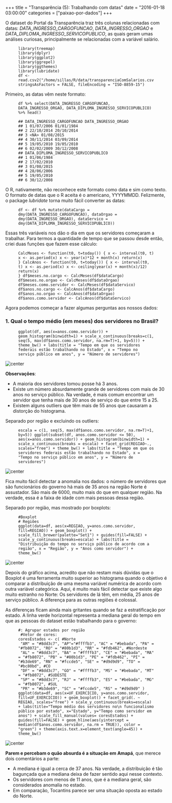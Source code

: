 +++
title = "Transparência (5): Trabalhando com datas"
date = "2016-01-18 03:00:00"
categories = ["paixao-por-dados"]
+++

<article class="blog-post"> <p>O dataset do Portal da Transpar&#xEA;ncia traz tr&#xEA;s colunas relacionadas com datas: <em>DATA_INGRESSO_CARGOFUNCAO</em>, <em>DATA_INGRESSO_ORGAO</em> e <em>DATA_DIPLOMA_INGRESSO_SERVICOPUBLICO</em>, as quais geram umas an&#xE1;lises curiosas, principalmente se relacionadas com a vari&#xE1;vel sal&#xE1;rio.</p> <figure class="highlight"><pre><code class="language-r"><span class="n">library</span><span class="p">(</span><span class="n">treemap</span><span class="p">)</span><span class="w">
</span><span class="n">library</span><span class="p">(</span><span class="n">dplyr</span><span class="p">)</span><span class="w">
</span><span class="n">library</span><span class="p">(</span><span class="n">ggplot2</span><span class="p">)</span><span class="w">
</span><span class="n">library</span><span class="p">(</span><span class="n">ggrepel</span><span class="p">)</span><span class="w">
</span><span class="n">library</span><span class="p">(</span><span class="n">ggthemes</span><span class="p">)</span><span class="w">
</span><span class="n">library</span><span class="p">(</span><span class="n">lubridate</span><span class="p">)</span><span class="w">
</span><span class="n">df</span><span class="w"> </span><span class="o">&lt;-</span><span class="w"> </span><span class="n">read.csv2</span><span class="p">(</span><span class="s2">&quot;/home/sillas/R/data/transparenciaComSalarios.csv&quot;</span><span class="p">,</span><span class="w"> </span><span class="n">stringsAsFactors</span><span class="w"> </span><span class="o">=</span><span class="w"> </span><span class="kc">FALSE</span><span class="p">,</span><span class="w"> </span><span class="n">fileEncoding</span><span class="w"> </span><span class="o">=</span><span class="w"> </span><span class="s2">&quot;ISO-8859-15&quot;</span><span class="p">)</span></code></pre></figure> <p>Primeiro, as datas v&#xEA;m neste formato:</p> <figure class="highlight"><pre><code class="language-r"><span class="n">df</span><span class="w"> </span><span class="o">%&gt;%</span><span class="w"> </span><span class="n">select</span><span class="p">(</span><span class="n">DATA_INGRESSO_CARGOFUNCAO</span><span class="p">,</span><span class="w"> </span><span class="n">DATA_INGRESSO_ORGAO</span><span class="p">,</span><span class="w"> </span><span class="n">DATA_DIPLOMA_INGRESSO_SERVICOPUBLICO</span><span class="p">)</span><span class="w"> </span><span class="o">%&gt;%</span><span class="w"> </span><span class="n">head</span><span class="p">()</span></code></pre></figure> <figure class="highlight"><pre><code class="language-text">## DATA_INGRESSO_CARGOFUNCAO DATA_INGRESSO_ORGAO
## 1 01/07/2006 01/01/1984
## 2 22/10/2014 20/10/2014
## 3 &lt;NA&gt; 01/08/2015
## 4 30/11/2014 03/09/2014
## 5 19/05/2010 19/05/2010
## 6 02/02/2009 30/12/2008
## DATA_DIPLOMA_INGRESSO_SERVICOPUBLICO
## 1 01/06/1984
## 2 17/02/2010
## 3 01/08/2015
## 4 28/06/2006
## 5 19/05/2010
## 6 30/12/2008</code></pre></figure> <p>O R, nativamente, n&#xE3;o reconhece este formato como data e sim como texto. O formato de datas que o R aceita &#xE9; o americano, YYYYMMDD. Felizmente, o package <em>lubridate</em> torna muito f&#xE1;cil converter as datas:</p> <figure class="highlight"><pre><code class="language-r"><span class="n">df</span><span class="w"> </span><span class="o">&lt;-</span><span class="w"> </span><span class="n">df</span><span class="w"> </span><span class="o">%&gt;%</span><span class="w"> </span><span class="n">mutate</span><span class="p">(</span><span class="n">dataCargo</span><span class="w"> </span><span class="o">=</span><span class="w"> </span><span class="n">dmy</span><span class="p">(</span><span class="n">DATA_INGRESSO_CARGOFUNCAO</span><span class="p">),</span><span class="w"> </span><span class="n">dataOrgao</span><span class="w"> </span><span class="o">=</span><span class="w"> </span><span class="n">dmy</span><span class="p">(</span><span class="n">DATA_INGRESSO_ORGAO</span><span class="p">),</span><span class="w"> </span><span class="n">dataServico</span><span class="w"> </span><span class="o">=</span><span class="w"> </span><span class="n">dmy</span><span class="p">(</span><span class="n">DATA_DIPLOMA_INGRESSO_SERVICOPUBLICO</span><span class="p">))</span></code></pre></figure> <p>Essas tr&#xEA;s vari&#xE1;veis nos d&#xE3;o o dia em que os servidores come&#xE7;aram a trabalhar. Para termos a quantidade de tempo que se passou desde ent&#xE3;o, criei duas fun&#xE7;&#xF5;es que fazem esse c&#xE1;lculo:</p> <figure class="highlight"><pre><code class="language-r"><span class="n">CalcMeses</span><span class="w"> </span><span class="o">&lt;-</span><span class="w"> </span><span class="k">function</span><span class="p">(</span><span class="n">t</span><span class="m">0</span><span class="p">,</span><span class="w"> </span><span class="n">t</span><span class="o">=</span><span class="n">today</span><span class="p">())</span><span class="w"> </span><span class="p">{</span><span class="w"> </span><span class="n">x</span><span class="w"> </span><span class="o">&lt;-</span><span class="w"> </span><span class="n">interval</span><span class="p">(</span><span class="n">t</span><span class="m">0</span><span class="p">,</span><span class="w"> </span><span class="n">t</span><span class="p">)</span><span class="w"> </span><span class="n">x</span><span class="w"> </span><span class="o">&lt;-</span><span class="w"> </span><span class="n">as.period</span><span class="p">(</span><span class="n">x</span><span class="p">)</span><span class="w"> </span><span class="n">x</span><span class="w"> </span><span class="o">&lt;-</span><span class="w"> </span><span class="n">year</span><span class="p">(</span><span class="n">x</span><span class="p">)</span><span class="o">*</span><span class="m">12</span><span class="w"> </span><span class="o">+</span><span class="w"> </span><span class="n">month</span><span class="p">(</span><span class="n">x</span><span class="p">)</span><span class="w"> </span><span class="nf">return</span><span class="p">(</span><span class="n">x</span><span class="p">)</span><span class="w">
</span><span class="p">}</span><span class="w"> </span><span class="n">CalcAnos</span><span class="w"> </span><span class="o">&lt;-</span><span class="w"> </span><span class="k">function</span><span class="p">(</span><span class="n">t</span><span class="m">0</span><span class="p">,</span><span class="w"> </span><span class="n">t</span><span class="o">=</span><span class="n">today</span><span class="p">())</span><span class="w"> </span><span class="p">{</span><span class="w"> </span><span class="n">x</span><span class="w"> </span><span class="o">&lt;-</span><span class="w"> </span><span class="n">interval</span><span class="p">(</span><span class="n">t</span><span class="m">0</span><span class="p">,</span><span class="w"> </span><span class="n">t</span><span class="p">)</span><span class="w"> </span><span class="n">x</span><span class="w"> </span><span class="o">&lt;-</span><span class="w"> </span><span class="n">as.period</span><span class="p">(</span><span class="n">x</span><span class="p">)</span><span class="w"> </span><span class="n">x</span><span class="w"> </span><span class="o">&lt;-</span><span class="w"> </span><span class="nf">ceiling</span><span class="p">(</span><span class="n">year</span><span class="p">(</span><span class="n">x</span><span class="p">)</span><span class="w"> </span><span class="o">+</span><span class="w"> </span><span class="n">month</span><span class="p">(</span><span class="n">x</span><span class="p">)</span><span class="o">/</span><span class="m">12</span><span class="p">)</span><span class="w"> </span><span class="nf">return</span><span class="p">(</span><span class="n">x</span><span class="p">)</span><span class="w">
</span><span class="p">}</span><span class="w"> </span><span class="n">df</span><span class="o">$</span><span class="n">meses.no.cargo</span><span class="w"> </span><span class="o">&lt;-</span><span class="w"> </span><span class="n">CalcMeses</span><span class="p">(</span><span class="n">df</span><span class="o">$</span><span class="n">dataCargo</span><span class="p">)</span><span class="w">
</span><span class="n">df</span><span class="o">$</span><span class="n">meses.no.orgao</span><span class="w"> </span><span class="o">&lt;-</span><span class="w"> </span><span class="n">CalcMeses</span><span class="p">(</span><span class="n">df</span><span class="o">$</span><span class="n">dataOrgao</span><span class="p">)</span><span class="w">
</span><span class="n">df</span><span class="o">$</span><span class="n">meses.como.servidor</span><span class="w"> </span><span class="o">&lt;-</span><span class="w"> </span><span class="n">CalcMeses</span><span class="p">(</span><span class="n">df</span><span class="o">$</span><span class="n">dataServico</span><span class="p">)</span><span class="w"> </span><span class="n">df</span><span class="o">$</span><span class="n">anos.no.cargo</span><span class="w"> </span><span class="o">&lt;-</span><span class="w"> </span><span class="n">CalcAnos</span><span class="p">(</span><span class="n">df</span><span class="o">$</span><span class="n">dataCargo</span><span class="p">)</span><span class="w">
</span><span class="n">df</span><span class="o">$</span><span class="n">anos.no.orgao</span><span class="w"> </span><span class="o">&lt;-</span><span class="w"> </span><span class="n">CalcAnos</span><span class="p">(</span><span class="n">df</span><span class="o">$</span><span class="n">dataOrgao</span><span class="p">)</span><span class="w">
</span><span class="n">df</span><span class="o">$</span><span class="n">anos.como.servidor</span><span class="w"> </span><span class="o">&lt;-</span><span class="w"> </span><span class="n">CalcAnos</span><span class="p">(</span><span class="n">df</span><span class="o">$</span><span class="n">dataServico</span><span class="p">)</span></code></pre></figure> <p>Agora podemos come&#xE7;ar a fazer algumas perguntas aos nossos dados:</p> <h3 id="1-qual-o-tempo-m&#xE9;dio-em-meses-dos-servidores-no-brasil">1. Qual o tempo m&#xE9;dio (em meses) dos servidores no Brasil?</h3> <figure class="highlight"><pre><code class="language-r"><span class="n">ggplot</span><span class="p">(</span><span class="n">df</span><span class="p">,</span><span class="w"> </span><span class="n">aes</span><span class="p">(</span><span class="n">x</span><span class="o">=</span><span class="n">anos.como.servidor</span><span class="p">))</span><span class="w"> </span><span class="o">+</span><span class="w"> </span><span class="n">geom_histogram</span><span class="p">(</span><span class="n">binwidth</span><span class="o">=</span><span class="m">1</span><span class="p">)</span><span class="w"> </span><span class="o">+</span><span class="w"> </span><span class="n">scale_x_continuous</span><span class="p">(</span><span class="n">breaks</span><span class="o">=</span><span class="nf">c</span><span class="p">(</span><span class="m">1</span><span class="p">,</span><span class="w"> </span><span class="n">seq</span><span class="p">(</span><span class="m">5</span><span class="p">,</span><span class="w"> </span><span class="nf">max</span><span class="p">(</span><span class="n">df</span><span class="o">$</span><span class="n">anos.como.servidor</span><span class="p">,</span><span class="w"> </span><span class="n">na.rm</span><span class="o">=</span><span class="nb">T</span><span class="p">)</span><span class="m">+1</span><span class="p">,</span><span class="w"> </span><span class="n">by</span><span class="o">=</span><span class="m">5</span><span class="p">)))</span><span class="w"> </span><span class="o">+</span><span class="w"> </span><span class="n">theme_bw</span><span class="p">()</span><span class="w"> </span><span class="o">+</span><span class="w"> </span><span class="n">labs</span><span class="p">(</span><span class="n">title</span><span class="w"> </span><span class="o">=</span><span class="w"> </span><span class="s2">&quot;Tempo em que os servidores federais est&#xE3;o trabalhando no Estado&quot;</span><span class="p">,</span><span class="w"> </span><span class="n">x</span><span class="w"> </span><span class="o">=</span><span class="w"> </span><span class="s2">&quot;Tempo no servi&#xE7;o p&#xFA;blico em anos&quot;</span><span class="p">,</span><span class="w"> </span><span class="n">y</span><span class="w"> </span><span class="o">=</span><span class="w"> </span><span class="s2">&quot;N&#xFA;mero de servidores&quot;</span><span class="p">)</span></code></pre></figure> <p><img src="http://sillasgonzaga.github.io/figs/transparenciaParte5/unnamed-chunk-4-1.png" alt="center"></p> <p><strong>Observa&#xE7;&#xF5;es</strong>:</p>
<ul> <li>A maioria dos servidores tomou posse h&#xE1; 3 anos.</li> <li>Existe um n&#xFA;mero absurdamente grande de servidores com mais de 30 anos no servi&#xE7;o p&#xFA;blico. Na verdade, &#xE9; mais comum encontrar um servidor que tenha mais de 30 anos de servi&#xE7;o do que entre 15 a 25.</li> <li>Existem alguns outliers que t&#xEA;m mais de 55 anos que causaram a distor&#xE7;&#xE3;o do histograma.</li>
</ul> <p>Separado por regi&#xE3;o e excluindo os outliers:</p> <figure class="highlight"><pre><code class="language-r"><span class="n">escala</span><span class="w"> </span><span class="o">=</span><span class="w"> </span><span class="nf">c</span><span class="p">(</span><span class="m">1</span><span class="p">,</span><span class="w"> </span><span class="n">seq</span><span class="p">(</span><span class="m">5</span><span class="p">,</span><span class="w"> </span><span class="nf">max</span><span class="p">(</span><span class="n">df</span><span class="o">$</span><span class="n">anos.como.servidor</span><span class="p">,</span><span class="w"> </span><span class="n">na.rm</span><span class="o">=</span><span class="nb">T</span><span class="p">)</span><span class="m">+1</span><span class="p">,</span><span class="w"> </span><span class="n">by</span><span class="o">=</span><span class="m">5</span><span class="p">))</span><span class="w"> </span><span class="n">ggplot</span><span class="p">(</span><span class="n">subset</span><span class="p">(</span><span class="n">df</span><span class="p">,</span><span class="w"> </span><span class="n">anos.como.servidor</span><span class="w"> </span><span class="o">&lt;=</span><span class="w"> </span><span class="m">50</span><span class="p">),</span><span class="w"> </span><span class="n">aes</span><span class="p">(</span><span class="n">x</span><span class="o">=</span><span class="n">anos.como.servidor</span><span class="p">))</span><span class="w"> </span><span class="o">+</span><span class="w"> </span><span class="n">geom_histogram</span><span class="p">(</span><span class="n">binwidth</span><span class="o">=</span><span class="m">1</span><span class="p">)</span><span class="w"> </span><span class="o">+</span><span class="w"> </span><span class="n">scale_x_continuous</span><span class="p">(</span><span class="n">breaks</span><span class="w"> </span><span class="o">=</span><span class="w"> </span><span class="n">escala</span><span class="p">)</span><span class="w"> </span><span class="o">+</span><span class="w"> </span><span class="n">facet_grid</span><span class="p">(</span><span class="n">REGIAO</span><span class="o">~</span><span class="n">.</span><span class="p">,</span><span class="w"> </span><span class="n">scales</span><span class="o">=</span><span class="s2">&quot;free&quot;</span><span class="p">)</span><span class="w"> </span><span class="o">+</span><span class="w"> </span><span class="n">theme_bw</span><span class="p">()</span><span class="w"> </span><span class="o">+</span><span class="w"> </span><span class="n">labs</span><span class="p">(</span><span class="n">title</span><span class="w"> </span><span class="o">=</span><span class="w"> </span><span class="s2">&quot;Tempo em que os servidores federais est&#xE3;o trabalhando no Estado&quot;</span><span class="p">,</span><span class="w"> </span><span class="n">x</span><span class="w"> </span><span class="o">=</span><span class="w"> </span><span class="s2">&quot;Tempo no servi&#xE7;o p&#xFA;blico em anos&quot;</span><span class="p">,</span><span class="w"> </span><span class="n">y</span><span class="w"> </span><span class="o">=</span><span class="w"> </span><span class="s2">&quot;N&#xFA;mero de servidores&quot;</span><span class="p">)</span></code></pre></figure> <p><img src="http://sillasgonzaga.github.io/figs/transparenciaParte5/unnamed-chunk-5-1.png" alt="center"></p> <p>Fica muito f&#xE1;cil detectar a anomalia nos dados: o n&#xFA;mero de servidores que s&#xE3;o funcion&#xE1;rios do governo h&#xE1; mais de 35 anos na regi&#xE3;o Norte &#xE9; assustador. S&#xE3;o mais de 6000, muito mais do que em qualquer regi&#xE3;o. Na verdade, essa &#xE9; a faixa de idade com mais pessoas dessa regi&#xE3;o.</p> <p>Separado por regi&#xE3;o, mas mostrado por boxplots:</p> <figure class="highlight"><pre><code class="language-r"><span class="c1">#Boxplot
# Regi&#xF5;es
</span><span class="n">ggplot</span><span class="p">(</span><span class="n">data</span><span class="o">=</span><span class="n">df</span><span class="p">,</span><span class="w"> </span><span class="n">aes</span><span class="p">(</span><span class="n">x</span><span class="o">=</span><span class="n">REGIAO</span><span class="p">,</span><span class="w"> </span><span class="n">y</span><span class="o">=</span><span class="n">anos.como.servidor</span><span class="p">,</span><span class="w"> </span><span class="n">fill</span><span class="o">=</span><span class="n">REGIAO</span><span class="p">))</span><span class="w"> </span><span class="o">+</span><span class="w"> </span><span class="n">geom_boxplot</span><span class="p">()</span><span class="w"> </span><span class="o">+</span><span class="w"> </span><span class="n">scale_fill_brewer</span><span class="p">(</span><span class="n">palette</span><span class="o">=</span><span class="s2">&quot;Set1&quot;</span><span class="p">)</span><span class="w"> </span><span class="o">+</span><span class="w"> </span><span class="n">guides</span><span class="p">(</span><span class="n">fill</span><span class="o">=</span><span class="kc">FALSE</span><span class="p">)</span><span class="w"> </span><span class="o">+</span><span class="w"> </span><span class="n">scale_y_continuous</span><span class="p">(</span><span class="n">breaks</span><span class="o">=</span><span class="n">escala</span><span class="p">)</span><span class="w"> </span><span class="o">+</span><span class="w"> </span><span class="n">labs</span><span class="p">(</span><span class="n">title</span><span class="w"> </span><span class="o">=</span><span class="w"> </span><span class="s2">&quot;Distribui&#xE7;&#xE3;o do tempo no servi&#xE7;o p&#xFA;blico de acordo com a regi&#xE3;o&quot;</span><span class="p">,</span><span class="w"> </span><span class="n">x</span><span class="w"> </span><span class="o">=</span><span class="w"> </span><span class="s2">&quot;Regi&#xE3;o&quot;</span><span class="p">,</span><span class="w"> </span><span class="n">y</span><span class="w"> </span><span class="o">=</span><span class="w"> </span><span class="s2">&quot;Anos como servidor&quot;</span><span class="p">)</span><span class="w"> </span><span class="o">+</span><span class="w"> </span><span class="n">theme_bw</span><span class="p">()</span></code></pre></figure> <p><img src="http://sillasgonzaga.github.io/figs/transparenciaParte5/unnamed-chunk-6-1.png" alt="center"></p> <p>Depois do gr&#xE1;fico acima, acredito que n&#xE3;o restam mais d&#xFA;vidas que o Boxplot &#xE9; uma ferramenta muito superior ao histograma quando o objetivo &#xE9; comparar a distribui&#xE7;&#xE3;o de uma mesma vari&#xE1;vel num&#xE9;rica de acordo com outra vari&#xE1;vel categ&#xF3;rica. Aqui, &#xE9; muito mais f&#xE1;cil detectar que existe algo muito estranho no Norte: Os servidores de l&#xE1; t&#xEA;m, em m&#xE9;dia, 25 anos de servi&#xE7;o p&#xFA;blico. A diferen&#xE7;a para as outras regi&#xF5;es &#xE9; colossal.</p> <p>As diferen&#xE7;as ficam ainda mais gritantes quando se faz a estratifica&#xE7;&#xE3;o por estado. A linha verde horizontal representa a mediana geral do tempo em que as pessoas do dataset est&#xE3;o trabalhando para o governo:</p> <figure class="highlight"><pre><code class="language-r"><span class="c1">#: Agrupar estados por regi&#xE3;o
</span><span class="w"> </span><span class="c1">#Vetor de cores:
</span><span class="n">coresEstados</span><span class="w"> </span><span class="o">&lt;-</span><span class="w"> </span><span class="nf">c</span><span class="p">(</span><span class="w"> </span><span class="c1">#Norte
</span><span class="w"> </span><span class="s2">&quot;AM&quot;</span><span class="w"> </span><span class="o">=</span><span class="w"> </span><span class="s2">&quot;#8dd3c7&quot;</span><span class="p">,</span><span class="w"> </span><span class="s2">&quot;AP&quot;</span><span class="o">=</span><span class="s2">&quot;#ffffb3&quot;</span><span class="p">,</span><span class="w"> </span><span class="s2">&quot;AC&quot;</span><span class="w"> </span><span class="o">=</span><span class="w"> </span><span class="s2">&quot;#bebada&quot;</span><span class="p">,</span><span class="w"> </span><span class="s2">&quot;PA&quot;</span><span class="w"> </span><span class="o">=</span><span class="w"> </span><span class="s2">&quot;#fb8072&quot;</span><span class="p">,</span><span class="w"> </span><span class="s2">&quot;RO&quot;</span><span class="w"> </span><span class="o">=</span><span class="w"> </span><span class="s2">&quot;#80b1d3&quot;</span><span class="p">,</span><span class="w"> </span><span class="s2">&quot;RR&quot;</span><span class="w"> </span><span class="o">=</span><span class="w"> </span><span class="s2">&quot;#fdb462&quot;</span><span class="p">,</span><span class="w"> </span><span class="c1">#Nordeste
</span><span class="w"> </span><span class="s2">&quot;AL&quot;</span><span class="w"> </span><span class="o">=</span><span class="w"> </span><span class="s2">&quot;#8dd3c7&quot;</span><span class="p">,</span><span class="w"> </span><span class="s2">&quot;BA&quot;</span><span class="w"> </span><span class="o">=</span><span class="w"> </span><span class="s2">&quot;#ffffb3&quot;</span><span class="p">,</span><span class="w"> </span><span class="s2">&quot;CE&quot;</span><span class="w"> </span><span class="o">=</span><span class="w"> </span><span class="s2">&quot;#bebada&quot;</span><span class="p">,</span><span class="w"> </span><span class="s2">&quot;MA&quot;</span><span class="w"> </span><span class="o">=</span><span class="w"> </span><span class="s2">&quot;#fb8072&quot;</span><span class="p">,</span><span class="w"> </span><span class="s2">&quot;PB&quot;</span><span class="w"> </span><span class="o">=</span><span class="w"> </span><span class="s2">&quot;#80b1d3&quot;</span><span class="p">,</span><span class="w"> </span><span class="s2">&quot;PE&quot;</span><span class="w"> </span><span class="o">=</span><span class="w"> </span><span class="s2">&quot;#fdb462&quot;</span><span class="p">,</span><span class="w"> </span><span class="s2">&quot;PI&quot;</span><span class="w"> </span><span class="o">=</span><span class="w"> </span><span class="s2">&quot;#b3de69&quot;</span><span class="p">,</span><span class="w"> </span><span class="s2">&quot;RN&quot;</span><span class="w"> </span><span class="o">=</span><span class="w"> </span><span class="s2">&quot;#fccde5&quot;</span><span class="p">,</span><span class="w"> </span><span class="s2">&quot;SE&quot;</span><span class="w"> </span><span class="o">=</span><span class="w"> </span><span class="s2">&quot;#d9d9d9&quot;</span><span class="p">,</span><span class="w"> </span><span class="s2">&quot;TO&quot;</span><span class="w"> </span><span class="o">=</span><span class="w"> </span><span class="s2">&quot;#bc80bd&quot;</span><span class="p">,</span><span class="w"> </span><span class="c1">#CO
</span><span class="w"> </span><span class="s2">&quot;DF&quot;</span><span class="w"> </span><span class="o">=</span><span class="w"> </span><span class="s2">&quot;#8dd3c7&quot;</span><span class="p">,</span><span class="w"> </span><span class="s2">&quot;GO&quot;</span><span class="w"> </span><span class="o">=</span><span class="w"> </span><span class="s2">&quot;#ffffb3&quot;</span><span class="p">,</span><span class="w"> </span><span class="s2">&quot;MS&quot;</span><span class="w"> </span><span class="o">=</span><span class="w"> </span><span class="s2">&quot;#bebada&quot;</span><span class="p">,</span><span class="w"> </span><span class="s2">&quot;MT&quot;</span><span class="w"> </span><span class="o">=</span><span class="w"> </span><span class="s2">&quot;#fb8072&quot;</span><span class="p">,</span><span class="w"> </span><span class="c1">#SUDESTE
</span><span class="w"> </span><span class="s2">&quot;SP&quot;</span><span class="w"> </span><span class="o">=</span><span class="w"> </span><span class="s2">&quot;#8dd3c7&quot;</span><span class="p">,</span><span class="w"> </span><span class="s2">&quot;RJ&quot;</span><span class="w"> </span><span class="o">=</span><span class="w"> </span><span class="s2">&quot;#ffffb3&quot;</span><span class="p">,</span><span class="w"> </span><span class="s2">&quot;ES&quot;</span><span class="w"> </span><span class="o">=</span><span class="w"> </span><span class="s2">&quot;#bebada&quot;</span><span class="p">,</span><span class="w"> </span><span class="s2">&quot;MG&quot;</span><span class="w"> </span><span class="o">=</span><span class="w"> </span><span class="s2">&quot;#fb8072&quot;</span><span class="p">,</span><span class="w"> </span><span class="c1">#SUL
</span><span class="w"> </span><span class="s2">&quot;PR&quot;</span><span class="w"> </span><span class="o">=</span><span class="w"> </span><span class="s2">&quot;#b3de69&quot;</span><span class="p">,</span><span class="w"> </span><span class="s2">&quot;SC&quot;</span><span class="w"> </span><span class="o">=</span><span class="w"> </span><span class="s2">&quot;#fccde5&quot;</span><span class="p">,</span><span class="w"> </span><span class="s2">&quot;RS&quot;</span><span class="w"> </span><span class="o">=</span><span class="w"> </span><span class="s2">&quot;#d9d9d9&quot;</span><span class="w"> </span><span class="p">)</span><span class="w"> </span><span class="n">ggplot</span><span class="p">(</span><span class="n">data</span><span class="o">=</span><span class="n">df</span><span class="p">,</span><span class="w"> </span><span class="n">aes</span><span class="p">(</span><span class="n">x</span><span class="o">=</span><span class="n">UF_EXERCICIO</span><span class="p">,</span><span class="w"> </span><span class="n">y</span><span class="o">=</span><span class="n">anos.como.servidor</span><span class="p">,</span><span class="w"> </span><span class="n">fill</span><span class="o">=</span><span class="n">UF_EXERCICIO</span><span class="p">))</span><span class="w"> </span><span class="o">+</span><span class="w"> </span><span class="n">geom_boxplot</span><span class="p">()</span><span class="w"> </span><span class="o">+</span><span class="w"> </span><span class="n">facet_grid</span><span class="p">(</span><span class="n">.</span><span class="w"> </span><span class="o">~</span><span class="w"> </span><span class="n">REGIAO</span><span class="p">,</span><span class="w"> </span><span class="n">scales</span><span class="o">=</span><span class="s2">&quot;free&quot;</span><span class="p">)</span><span class="w"> </span><span class="o">+</span><span class="w"> </span><span class="n">scale_y_continuous</span><span class="p">(</span><span class="n">breaks</span><span class="o">=</span><span class="n">escala</span><span class="p">)</span><span class="w"> </span><span class="o">+</span><span class="w"> </span><span class="n">labs</span><span class="p">(</span><span class="n">title</span><span class="o">=</span><span class="s2">&quot;Tempo m&#xE9;dio dos servidores no\n funcionalismo p&#xFA;blico por estado&quot;</span><span class="p">,</span><span class="w"> </span><span class="n">x</span><span class="o">=</span><span class="s2">&quot;Estado&quot;</span><span class="p">,</span><span class="w"> </span><span class="n">y</span><span class="o">=</span><span class="s2">&quot;Tempo como servidor em anos&quot;</span><span class="p">)</span><span class="w"> </span><span class="o">+</span><span class="w"> </span><span class="n">scale_fill_manual</span><span class="p">(</span><span class="n">values</span><span class="o">=</span><span class="w"> </span><span class="n">coresEstados</span><span class="p">)</span><span class="w"> </span><span class="o">+</span><span class="w"> </span><span class="n">guides</span><span class="p">(</span><span class="n">fill</span><span class="o">=</span><span class="kc">FALSE</span><span class="p">)</span><span class="w"> </span><span class="o">+</span><span class="w"> </span><span class="n">geom_hline</span><span class="p">(</span><span class="n">aes</span><span class="p">(</span><span class="n">yintercept</span><span class="w"> </span><span class="o">=</span><span class="w"> </span><span class="n">median</span><span class="p">(</span><span class="n">df</span><span class="o">$</span><span class="n">anos.como.servidor</span><span class="p">,</span><span class="w"> </span><span class="n">na.rm</span><span class="w"> </span><span class="o">=</span><span class="w"> </span><span class="kc">TRUE</span><span class="p">)),</span><span class="w"> </span><span class="n">color</span><span class="w"> </span><span class="o">=</span><span class="w"> </span><span class="s2">&quot;green&quot;</span><span class="p">)</span><span class="w"> </span><span class="o">+</span><span class="w"> </span><span class="n">theme</span><span class="p">(</span><span class="n">axis.text.x</span><span class="o">=</span><span class="n">element_text</span><span class="p">(</span><span class="n">angle</span><span class="o">=</span><span class="m">45</span><span class="p">))</span><span class="w"> </span><span class="o">+</span><span class="w"> </span><span class="n">theme_bw</span><span class="p">()</span></code></pre></figure> <p><img src="http://sillasgonzaga.github.io/figs/transparenciaParte5/unnamed-chunk-7-1.png" alt="center"></p> <p><strong>Parem e percebam o qu&#xE3;o absurda &#xE9; a situa&#xE7;&#xE3;o em Amap&#xE1;</strong>, que merece dois coment&#xE1;rios a parte:</p>
<ul> <li>A mediana &#xE9; igual a cerca de 37 anos. Na verdade, a distribui&#xE7;&#xE3;o &#xE9; t&#xE3;o bagun&#xE7;ada que a mediana deixa de fazer sentido aqui nesse contexto.</li> <li>Os servidores com menos de 11 anos, que &#xE9; a mediana geral, s&#xE3;o considerados anomalia no estado.</li> <li>Em compara&#xE7;&#xE3;o, Tocantins parece ser uma situa&#xE7;&#xE3;o oposta ao estado do Norte.</li>
</ul> </article>
